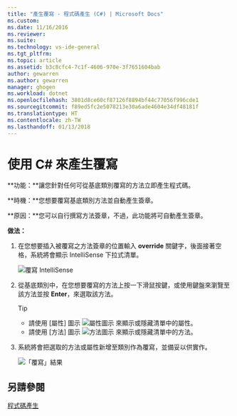 ```yaml
---
title: "產生覆寫 - 程式碼產生 (C#) | Microsoft Docs"
ms.custom: 
ms.date: 11/16/2016
ms.reviewer: 
ms.suite: 
ms.technology: vs-ide-general
ms.tgt_pltfrm: 
ms.topic: article
ms.assetid: b3c8cfc4-7c1f-4606-970e-3f7651604bab
author: gewarren
ms.author: gewarren
manager: ghogen
ms.workload: dotnet
ms.openlocfilehash: 3801d8ce60cf87126f8894bf44c77056f996cde1
ms.sourcegitcommit: f89ed5fc2e5078213e30a6ade4604e34df48181f
ms.translationtype: HT
ms.contentlocale: zh-TW
ms.lasthandoff: 01/13/2018
---
```

# <a name="generate-an-override-in-c"></a>使用 C# 來產生覆寫 #

**功能：**讓您針對任何可從基底類別覆寫的方法立即產生程式碼。

**時機：**您想要覆寫基底類別方法並自動產生簽章。

**原因：**您可以自行撰寫方法簽章，不過，此功能將可自動產生簽章。

**做法：**

1. 在您想要插入被覆寫之方法簽章的位置輸入 **override** 關鍵字，後面接著空格，系統將會顯示 IntelliSense 下拉式清單。

   ![覆寫 IntelliSense](media/override-intellisense-cs.png)

1. 從基底類別中，在您想要覆寫的方法上按一下滑鼠按鍵，或使用鍵盤來瀏覽至該方法並按 **Enter**，來選取該方法。

   >[!TIP]
   >* 請使用 [屬性] 圖示 ![屬性圖示](media/override-property-cs.png) 來顯示或隱藏清單中的屬性。
   >* 請使用 [方法] 圖示 ![方法圖示](media/override-method-cs.png) 來顯示或隱藏清單中的方法。

1. 系統將會把選取的方法或屬性新增至類別作為覆寫，並備妥以供實作。

   ![「覆寫」結果](media/override-result-cs.png)

## <a name="see-also"></a>另請參閱

[程式碼產生](../code-generation-in-visual-studio.md)
